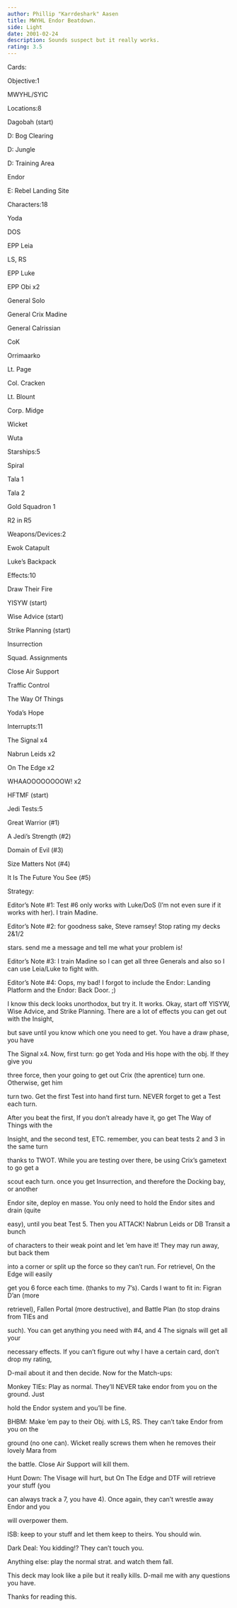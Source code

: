 ```yaml
---
author: Phillip "Karrdeshark" Aasen
title: MWYHL Endor Beatdown.
side: Light
date: 2001-02-24
description: Sounds suspect but it really works.
rating: 3.5
---
```

Cards: 

Objective:1
MWYHL/SYIC

Locations:8
Dagobah (start)
D: Bog Clearing
D: Jungle
D: Training Area
Endor
E: Rebel Landing Site

Characters:18
Yoda
DOS
EPP Leia
LS, RS
EPP Luke
EPP Obi x2
General Solo
General Crix Madine
General Calrissian
CoK
Orrimaarko
Lt. Page
Col. Cracken
Lt. Blount
Corp. Midge
Wicket 
Wuta

Starships:5
Spiral
Tala 1
Tala 2
Gold Squadron 1
R2 in R5

Weapons/Devices:2
Ewok Catapult
Luke’s Backpack

Effects:10
Draw Their Fire
YISYW (start)
Wise Advice (start)
Strike Planning (start)
Insurrection
Squad. Assignments
Close Air Support
Traffic Control
The Way Of Things
Yoda’s Hope

Interrupts:11
The Signal x4
Nabrun Leids x2
On The Edge x2
WHAAOOOOOOOOW! x2
HFTMF (start)

Jedi Tests:5
Great Warrior (#1)
A Jedi’s Strength (#2)
Domain of Evil (#3)
Size Matters Not (#4)
It Is The Future You See (#5) 

Strategy: 

Editor’s Note #1: Test #6 only works with Luke/DoS (I’m not even sure if it works with her).  I train Madine.  

Editor’s Note #2: for goodness sake, Steve ramsey!  Stop rating my decks 2&1/2
stars.  send me a message and tell me what your problem is!

Editor’s Note #3: I train Madine so I can get all three Generals and also so I can use Leia/Luke to fight with.  

Editor’s Note #4: Oops, my bad!  I forgot to include the Endor: Landing Platform and the Endor: Back Door. ;)

I know this deck looks unorthodox, but try it.  It works.  Okay, start off YISYW, Wise Advice, and Strike Planning.  There are a lot of effects you can get out with the Insight,
but save until you know which one you need to get.  You have a draw phase, you have
The Signal x4.  Now, first turn: go get Yoda and His hope with the obj.  If they give you
three force, then your going to get out Crix (the aprentice) turn one.  Otherwise, get him
turn two.  Get the first Test into hand first turn.  NEVER forget to get a Test each turn. 
After you beat the first, If you don’t already have it, go get The Way of Things with the
Insight, and the second test, ETC.  remember, you can beat tests 2 and 3 in the same turn
thanks to TWOT.  While you are testing over there, be using Crix’s gametext to go get a
scout each turn.  once you get Insurrection,  and therefore the Docking bay, or another
Endor site, deploy en masse.  You only need to hold the  Endor sites and drain (quite
easy), until you beat Test 5.  Then you ATTACK!  Nabrun Leids or DB Transit a bunch
of characters to their weak point and let ’em have it!  They may run away, but back them
into a corner or split up the force so they can’t run.  For retrievel, On the Edge will easily
get you 6 force each time.  (thanks to my 7’s). Cards I want to fit in: Figran D’an (more
retrievel), Fallen Portal (more destructive), and Battle Plan (to stop drains from TIEs and
such).  You can get anything you need with #4, and 4 The signals will get all your
necessary effects.  If you can’t figure out why I have a certain card, don’t drop my rating,
D-mail about it and then decide.  Now for the Match-ups:


Monkey TIEs: Play as normal.  They’ll NEVER take endor from you on the ground.  Just
hold the Endor system and you’ll be fine.  

BHBM:  Make ’em pay to their Obj. with LS, RS. They can’t take Endor from you on the
ground (no one can).  Wicket really screws them when he removes their lovely Mara from
the battle.  Close Air Support will kill them.

Hunt Down: The Visage will hurt, but On The Edge and DTF will retrieve your stuff (you
can always track a 7, you have 4).  Once again, they can’t wrestle away Endor and you
will overpower them.

ISB: keep to your stuff and let them keep to theirs.  You should win.

Dark Deal: You kidding!? They can’t touch you.

Anything else: play the normal strat. and watch them fall. 

This deck may look like a pile but it really kills. D-mail me with any questions you have. 
Thanks for reading this.
